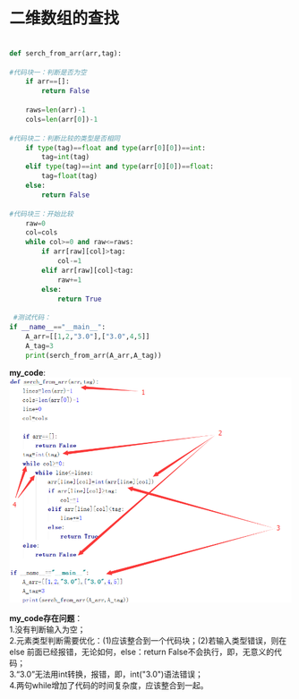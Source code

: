 # 二维数组的查找

```python

def serch_from_arr(arr,tag):

#代码块一：判断是否为空
    if arr==[]:
        return False
    
    raws=len(arr)-1
    cols=len(arr[0])-1

#代码块二：判断比较的类型是否相同
    if type(tag)==float and type(arr[0][0])==int:
        tag=int(tag)
    elif type(tag)==int and type(arr[0][0])==float:
        tag=float(tag)
    else:
        return False

#代码块三：开始比较
    raw=0
    col=cols
    while col>=0 and raw<=raws:
        if arr[raw][col]>tag:
            col-=1
        elif arr[raw][col]<tag:
            raw+=1
        else:
            return True
 
 #测试代码：
if __name__=="__main__":
    A_arr=[[1,2,"3.0"],["3.0",4,5]]
    A_tag=3
    print(serch_from_arr(A_arr,A_tag))
```
  
    
    
**my_code**:
 ![my_code](https://github.com/tamily-duoy/data_structure_-_algorithm/blob/master/JZ_offer/insert_Pic/%E4%BA%8C%E7%BB%B4%E6%95%B0%E7%BB%84%E6%9F%A5%E6%89%BE.png)  
   
   
**my_code存在问题**：  
1.没有判断输入为空；  
2.元素类型判断需要优化：(1)应该整合到一个代码块；(2)若输入类型错误，则在 else 前面已经报错，无论如何，else：return False不会执行，即，无意义的代码；  
3.“3.0”无法用int转换，报错，即，int("3.0")语法错误；  
4.两句while增加了代码的时间复杂度，应该整合到一起。
